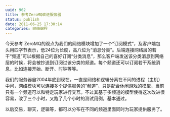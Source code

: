```yaml
---
uuid: 962
title: 参考ZeroMQ改进服务器
status: publish
date: 2011-06-25 17:30:14
categories: 网络编程
---
```

今天参考 ZeroMQ的观点为我们的网络模块增加了一个“订阅模式”，及客户端包头用四字节表示，低24位为长度，高八位为“消息分类”。后端连接网络层的若干“频道”可以根据自己的喜好订阅“分类消息”，那么客户端发送该分类消息到网络层的时候，将会被抄送到订阅过该分类的频道。每个频道还可以订阅若干系统消息，比如连接开始、断开、时钟等等。

我们的服务器自2004年底到现在，一直是网络和逻辑分离在不同的进程（主机）中间，网络模块可以连接多个提供服务的“频道”，只是配合休闲游戏的模型，当前只有一个频道可以和特定玩家进行交互。不过其基于多频道的模型使得这次改进很容易，改了三个小时，又跑了几个小时的测试用例，基本通过。

以后交易，聊天，逻辑等，都可以分布在不同的频道里面同时为玩家提供服务了。

